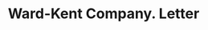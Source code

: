 ---
doi: 10.7916/D8SN1N39
date_other: '1890'
date_other_textual: 1890-1899
form: correspondence
genre:
- Letters (correspondence)
name:
- Ward-Kent Company
object_in_context_url: https://biggert.cul.columbia.edu/items/view/ave_biggert_01560
subject_hierarchical_geographic:
- Greenfield, Tennessee, United States
subject_name:
- Ward-Kent Company
title: Ward-Kent Company. Letter
sort_title: Ward-Kent Company. Letter
call_number: ave_biggert_01560
coordinates:
- 36.15694444444444,-88.80138888888888
pid: ave_biggert_01560
identifiers: ave_biggert_01560
permalink: /biggert/ave_biggert_01560/
layout: iiif-image-page
---